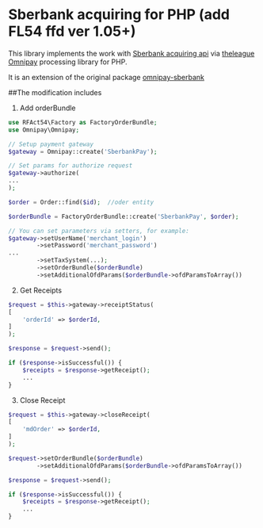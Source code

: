 # Sberbank acquiring for PHP (add FL54 ffd ver 1.05+)

This library implements the work with [Sberbank acquiring api](https://securepayments.sberbank.ru/wiki/doku.php/start) via [theleague Omnipay](https://omnipay.thephpleague.com/) processing library for PHP. 

It is an extension of the original package [omnipay-sberbank](https://github.com/AndrewNovikof/omnipay-sberbank)

##The modification includes

1. Add orderBundle 

```php
use RFAct54\Factory as FactoryOrderBundle;
use Omnipay\Omnipay;

// Setup payment gateway
$gateway = Omnipay::create('SberbankPay'); 

// Set params for authorize request
$gateway->authorize(
...
);

$order = Order::find($id);  //oder entity

$orderBundle = FactoryOrderBundle::create('SberbankPay', $order);

// You can set parameters via setters, for example:
$gateway->setUserName('merchant_login')
        ->setPassword('merchant_password')
...
        ->setTaxSystem(...);
        ->setOrderBundle($orderBundle)
        ->setAdditionalOfdParams($orderBundle->ofdParamsToArray())
```

2. Get Receipts

```php
$request = $this->gateway->receiptStatus(
[
    'orderId' => $orderId,
]
);

$response = $request->send();

if ($response->isSuccessful()) {
    $receipts = $response->getReceipt();
    ...
}
``` 

3. Close Receipt

```php
$request = $this->gateway->closeReceipt(
[
    'mdOrder' => $orderId,
]
);

$request->setOrderBundle($orderBundle)
        ->setAdditionalOfdParams($orderBundle->ofdParamsToArray())

$response = $request->send();

if ($response->isSuccessful()) {
    $receipts = $response->getReceipt();
    ...
}
``` 